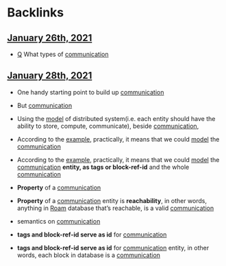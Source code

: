 
# Backlinks
## [January 26th, 2021](<January 26th, 2021.md>)
- [Q](<Q.md>) What types of [communication](<communication.md>)

## [January 28th, 2021](<January 28th, 2021.md>)
- One handy starting point to build up [communication](<communication.md>)

- But [communication](<communication.md>)

- Using the [model](<model.md>) of distributed system(i.e. each entity should have the ability to store, compute, communicate), beside [communication](<communication.md>),

- According to the [example](((yOi9SxfEw))), practically, it means that we could [model](<model.md>) the [communication](<communication.md>)

- According to the [example](((yOi9SxfEw))), practically, it means that we could [model](<model.md>) the [communication](<communication.md>) **entity, as tags or block-ref-id** and the whole [communication](<communication.md>)

- **Property** of a [communication](<communication.md>)

- **Property** of a [communication](<communication.md>) entity is **reachability**, in other words, anything in [Roam](<Roam.md>) database that’s reachable, is a valid [communication](<communication.md>)

- semantics on [communication](<communication.md>)

- **tags and block-ref-id serve as id** for [communication](<communication.md>)

- **tags and block-ref-id serve as id** for [communication](<communication.md>) entity, in other words, each block in database is a [communication](<communication.md>)

